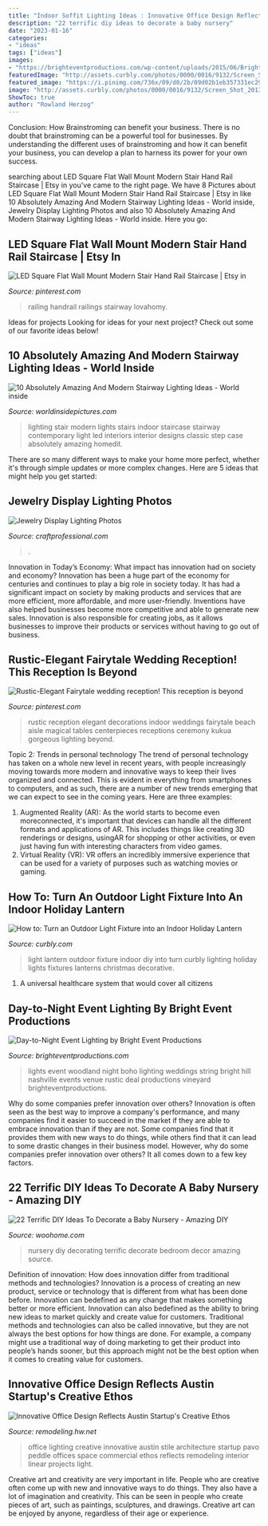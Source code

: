 ```yaml
---
title: "Indoor Soffit Lighting Ideas : Innovative Office Design Reflects Austin Startup&#039;s Creative Ethos"
description: "22 terrific diy ideas to decorate a baby nursery"
date: "2023-01-16"
categories:
- "ideas"
tags: ["ideas"]
images:
- "https://brighteventproductions.com/wp-content/uploads/2015/06/Bright-Event-Productions-Boho-Nashville-Wedding-Love-is-a-Big-Deal-7-1024x683.jpg"
featuredImage: "http://assets.curbly.com/photos/0000/0016/9132/Screen_Shot_2013-12-03_at_7.50.50_AM_large_jpg.jpg?1386079037"
featured_image: "https://i.pinimg.com/736x/09/d0/2b/09d02b1eb357331ec29368b8fe8f539e.jpg"
image: "http://assets.curbly.com/photos/0000/0016/9132/Screen_Shot_2013-12-03_at_7.50.50_AM_large_jpg.jpg?1386079037"
ShowToc: true
author: "Rowland Herzog"
---
```



Conclusion: How Brainstroming can benefit your business.
There is no doubt that brainstroming can be a powerful tool for businesses. By understanding the different uses of brainstroming and how it can benefit your business, you can develop a plan to harness its power for your own success.

	

		
searching about LED Square Flat Wall Mount Modern Stair Hand Rail Staircase | Etsy in you've came to the right page. We have 8 Pictures about LED Square Flat Wall Mount Modern Stair Hand Rail Staircase | Etsy in like 10 Absolutely Amazing And Modern Stairway Lighting Ideas - World inside, Jewelry Display Lighting Photos and also 10 Absolutely Amazing And Modern Stairway Lighting Ideas - World inside. Here you go:
		
    
## LED Square Flat Wall Mount Modern Stair Hand Rail Staircase | Etsy In

<img loading=lazy src="https://i.pinimg.com/736x/09/d0/2b/09d02b1eb357331ec29368b8fe8f539e.jpg" onerror="this.onerror=null;this.src='https://tse2.mm.bing.net/th?id=OIP.rXr9QyVpBJPol1OKw9ZbnwHaJ3&amp;pid=15.1';" alt="LED Square Flat Wall Mount Modern Stair Hand Rail Staircase | Etsy in">

_Source: pinterest.com_

>railing handrail railings stairway lovahomy. 

	

Ideas for projects
Looking for ideas for your next project? Check out some of our favorite ideas below!

    
## 10 Absolutely Amazing And Modern Stairway Lighting Ideas - World Inside

<img loading=lazy src="https://worldinsidepictures.com/wp-content/uploads/2014/09/64.jpg" onerror="this.onerror=null;this.src='https://tse3.mm.bing.net/th?id=OIP.RRIvqc5igGen8nj646-T6gHaKQ&amp;pid=15.1';" alt="10 Absolutely Amazing And Modern Stairway Lighting Ideas - World inside">

_Source: worldinsidepictures.com_

>lighting stair modern lights stairs indoor staircase stairway contemporary light led interiors interior designs classic step case absolutely amazing homedit. 

	

There are so many different ways to make your home more perfect, whether it's through simple updates or more complex changes. Here are 5 ideas that might help you get started: 

    
## Jewelry Display Lighting Photos

<img loading=lazy src="https://www.craftprofessional.com/images/jewelry-display-lighting-2.jpg" onerror="this.onerror=null;this.src='https://tse3.mm.bing.net/th?id=OIP.ucMtNVzutbZrVjA8CZD2lwHaLH&amp;pid=15.1';" alt="Jewelry Display Lighting Photos">

_Source: craftprofessional.com_

>. 

	

Innovation in Today’s Economy: What impact has innovation had on society and economy?
Innovation has been a huge part of the economy for centuries and continues to play a big role in society today. It has had a significant impact on society by making products and services that are more efficient, more affordable, and more user-friendly. Inventions have also helped businesses become more competitive and able to generate new sales. Innovation is also responsible for creating jobs, as it allows businesses to improve their products or services without having to go out of business.

    
## Rustic-Elegant Fairytale Wedding Reception! This Reception Is Beyond

<img loading=lazy src="https://i.pinimg.com/736x/8b/33/93/8b339332744a8caa0ff9f47ba7ad5986.jpg" onerror="this.onerror=null;this.src='https://tse2.mm.bing.net/th?id=OIP.KxNEFNRm-QShYvl91IJQvwHaLH&amp;pid=15.1';" alt="Rustic-Elegant Fairytale wedding reception! This reception is beyond">

_Source: pinterest.com_

>rustic reception elegant decorations indoor weddings fairytale beach aisle magical tables centerpieces receptions ceremony kukua gorgeous lighting beyond. 

	

Topic 2: Trends in personal technology
The trend of personal technology has taken on a whole new level in recent years, with people increasingly moving towards more modern and innovative ways to keep their lives organized and connected. This is evident in everything from smartphones to computers, and as such, there are a number of new trends emerging that we can expect to see in the coming years. Here are three examples: 
1) Augmented Reality (AR): As the world starts to become even moreconnected, it's important that devices can handle all the different formats and applications of AR. This includes things like creating 3D renderings or designs, usingAR for shopping or other activities, or even just having fun with interesting characters from video games. 
2) Virtual Reality (VR): VR offers an incredibly immersive experience that can be used for a variety of purposes such as watching movies or gaming.

    
## How To: Turn An Outdoor Light Fixture Into An Indoor Holiday Lantern

<img loading=lazy src="http://assets.curbly.com/photos/0000/0016/9132/Screen_Shot_2013-12-03_at_7.50.50_AM_large_jpg.jpg?1386079037" onerror="this.onerror=null;this.src='https://tse3.mm.bing.net/th?id=OIP.ONgEgEUyQcD_aq33V0xBsgHaJ4&amp;pid=15.1';" alt="How to: Turn an Outdoor Light Fixture into an Indoor Holiday Lantern">

_Source: curbly.com_

>light lantern outdoor fixture indoor diy into turn curbly lighting holiday lights fixtures lanterns christmas decorative. 

	

1. A universal healthcare system that would cover all citizens

    
## Day-to-Night Event Lighting By Bright Event Productions

<img loading=lazy src="https://brighteventproductions.com/wp-content/uploads/2015/06/Bright-Event-Productions-Boho-Nashville-Wedding-Love-is-a-Big-Deal-7-1024x683.jpg" onerror="this.onerror=null;this.src='https://tse2.mm.bing.net/th?id=OIP.2V-Bzu6inmbE985zodF76gHaE8&amp;pid=15.1';" alt="Day-to-Night Event Lighting by Bright Event Productions">

_Source: brighteventproductions.com_

>lights event woodland night boho lighting weddings string bright hill nashville events venue rustic deal productions vineyard brighteventproductions. 

	

Why do some companies prefer innovation over others?
Innovation is often seen as the best way to improve a company's performance, and many companies find it easier to succeed in the market if they are able to embrace innovation than if they are not. Some companies find that it provides them with new ways to do things, while others find that it can lead to some drastic changes in their business model. However, why do some companies prefer innovation over others? It all comes down to a few key factors.

    
## 22 Terrific DIY Ideas To Decorate A Baby Nursery - Amazing DIY

<img loading=lazy src="http://www.woohome.com/wp-content/uploads/2016/04/Decorating-ideas-for-Nursery-5.jpg" onerror="this.onerror=null;this.src='https://tse1.mm.bing.net/th?id=OIP.QCaUoTkUTZYXT_OWc1RBXAHaLH&amp;pid=15.1';" alt="22 Terrific DIY Ideas To Decorate a Baby Nursery - Amazing DIY">

_Source: woohome.com_

>nursery diy decorating terrific decorate bedroom decor amazing source. 

	

Definition of innovation: How does innovation differ from traditional methods and technologies?
Innovation is a process of creating an new product, service or technology that is different from what has been done before. Innovation can bedefined as any change that makes something better or more efficient. Innovation can also bedefined as the ability to bring new ideas to market quickly and create value for customers. 
Traditional methods and technologies can also be called innovative, but they are not always the best options for how things are done. For example, a company might use a traditional way of doing marketing to get their product into people’s hands sooner, but this approach might not be the best option when it comes to creating value for customers.

    
## Innovative Office Design Reflects Austin Startup&#039;s Creative Ethos

<img loading=lazy src="https://cdnassets.hw.net/cc/37/a2d9f23942b2a6f1a2c3eddcf788/g1-01.jpg" onerror="this.onerror=null;this.src='https://tse4.mm.bing.net/th?id=OIP.N3UhU6dweZpCBiTNzKtscgHaFg&amp;pid=15.1';" alt="Innovative Office Design Reflects Austin Startup&#039;s Creative Ethos">

_Source: remodeling.hw.net_

>office lighting creative innovative austin stile architecture startup pavo peddle offices space commercial ethos reflects remodeling interior linear projects light. 

	

Creative art and creativity are very important in life. People who are creative often come up with new and innovative ways to do things. They also have a lot of imagination and creativity. This can be seen in people who create pieces of art, such as paintings, sculptures, and drawings. Creative art can be enjoyed by anyone, regardless of their age or experience.


